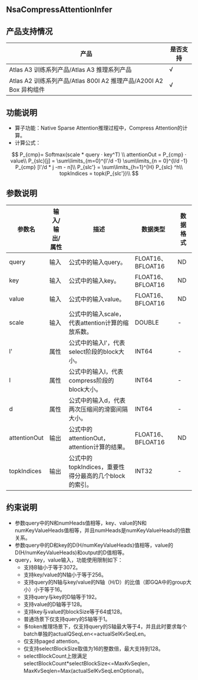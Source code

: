 ## NsaCompressAttentionInfer

## 产品支持情况

<table class="tg"><thead>
  <tr>
    <th class="tg-baqh">产品</th>
    <th class="tg-baqh">是否支持</th>
  </tr></thead>
<tbody>
  <tr>
    <td class="tg-0lax">Atlas A3 训练系列产品/Atlas A3 推理系列产品</td>
    <td class="tg-0lax">√</td>
  </tr>
  <tr>
    <td class="tg-0lax">Atlas A2 训练系列产品/Atlas 800I A2 推理产品/A200I A2 Box 异构组件</td>
    <td class="tg-0lax">√</td>
  </tr>
</tbody>
</table>

## 功能说明

* 算子功能：Native Sparse Attention推理过程中，Compress Attention的计算。
* 计算公式：

<center>

  $$
  P_{cmp}= Softmax(scale * query · key^T) \\
  attentionOut = P_{cmp} · value\\
  P_{slc}[j] = \sum\limits_{m=0}^{l'/d -1} \sum\limits_{n = 0}^{l/d -1} P_{cmp} [l'/d * j -m - n]\\
  P_{slc'} = \sum\limits_{h=1}^{H}  P_{slc} ^h\\
  topkIndices = topk(P_{slc'})\\
  $$

</center>

## 参数说明

</center>
<table class="tg"><thead>
  <tr>
    <th class="tg-0pky">参数名</th>
    <th class="tg-0lax">输入/输出/属性</th>
    <th class="tg-0lax">描述</th>
    <th class="tg-0lax">数据类型</th>
    <th class="tg-0lax">数据格式</th>
  </tr></thead>
<tbody>
  <tr>
    <td class="tg-0lax">query</td>
    <td class="tg-0lax">输入</td>
    <td class="tg-0lax">公式中的输入query。</td>
    <td class="tg-0lax">FLOAT16、BFLOAT16</td>
    <td class="tg-0lax">ND</td>
  </tr>
  <tr>
    <td class="tg-0lax">key</td>
    <td class="tg-0lax">输入</td>
    <td class="tg-0lax">公式中的输入key。</td>
    <td class="tg-0lax">FLOAT16、BFLOAT16</td>
    <td class="tg-0lax">ND</td>
  </tr>
  <tr>
    <td class="tg-0lax">value</td>
    <td class="tg-0lax">输入</td>
    <td class="tg-0lax">公式中的输入value。</td>
    <td class="tg-0lax">FLOAT16、BFLOAT16</td>
    <td class="tg-0lax">ND</td>
  </tr>
  <tr>
    <td class="tg-0lax">scale</td>
    <td class="tg-0lax">输入</td>
    <td class="tg-0lax">公式中的输入scale，代表attention计算的缩放系数。</td>
    <td class="tg-0lax">DOUBLE</td>
    <td class="tg-0lax">-</td>
  </tr>
  <tr>
    <td class="tg-0lax">l'</td>
    <td class="tg-0lax">属性</td>
    <td class="tg-0lax">公式中的输入l'，代表select阶段的block大小。</td>
    <td class="tg-0lax">INT64</td>
    <td class="tg-0lax">-</td>
  </tr>
  <tr>
    <td class="tg-0lax">l</td>
    <td class="tg-0lax">属性</td>
    <td class="tg-0lax">公式中的输入l，代表compress阶段的block大小。</td>
    <td class="tg-0lax">INT64</td>
    <td class="tg-0lax">-</td>
  </tr>
  <tr>
    <td class="tg-0lax">d</td>
    <td class="tg-0lax">属性</td>
    <td class="tg-0lax">公式中的输入d，代表两次压缩间的滑窗间隔大小。</td>
    <td class="tg-0lax">INT64</td>
    <td class="tg-0lax">-</td>
  </tr>
  <tr>
    <td class="tg-0lax">attentionOut</td>
    <td class="tg-0lax">输出</td>
    <td class="tg-0lax">公式中的attentionOut，attention计算的结果。</td>
    <td class="tg-0lax">FLOAT16、BFLOAT16</td>
    <td class="tg-0lax">ND</td>
  </tr>
  <tr>
    <td class="tg-0lax">topkIndices</td>
    <td class="tg-0lax">输出</td>
    <td class="tg-0lax">公式中的topkIndices，重要性得分最高的几个block的索引。</td>
    <td class="tg-0lax">INT32</td>
    <td class="tg-0lax">-</td>
  </tr>
</tbody></table>

## 约束说明

* 参数query中的N和numHeads值相等，key、value的N和numKeyValueHeads值相等，并且numHeads是numKeyValueHeads的倍数关系。
* 参数query中的D和key的D(H/numKeyValueHeads)值相等，value的D(H/numKeyValueHeads)和output的D值相等。
* query，key，value输入，功能使用限制如下：
  * 支持B轴小于等于3072。
  * 支持key/value的N轴小于等于256。
  * 支持query的N轴与key/value的N轴（H/D）的比值（即GQA中的group大小）小于等于16。
  * 支持query与key的D轴等于192。
  * 支持value的D轴等于128。
  * 支持key与value的blockSize等于64或128。
  * 普通场景下仅支持query的S轴等于1。
  * 多token推理场景下，仅支持query的S轴最大等于4，并且此时要求每个batch单独的actualQSeqLen<=actualSelKvSeqLen。
  * 仅支持paged attention。
  * 仅支持selectBlockSize取值为16的整数倍，最大支持到128。
  * selectBlockCount上限满足selectBlockCount*selectBlockSize<=MaxKvSeqlen，MaxKvSeqlen=Max(actualSelKvSeqLenOptional)。
